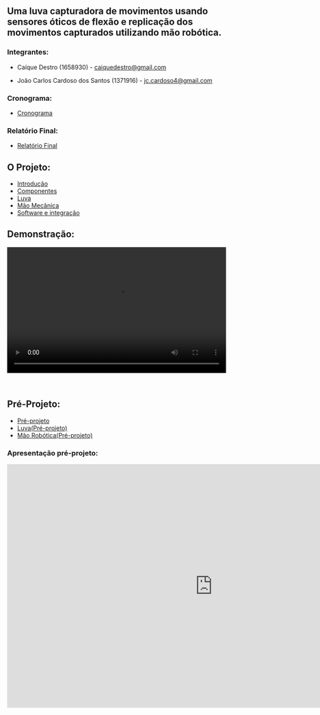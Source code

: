 <!-- # [Mirror Hand](index.md) -->

## Uma luva capturadora de movimentos usando sensores óticos de flexão e replicação dos movimentos capturados utilizando mão robótica.

### Integrantes:

 - Caíque Destro (1658930) - caiquedestro@gmail.com

 - João Carlos Cardoso dos Santos (1371916) - jc.cardoso4@gmail.com

### Cronograma:

 - [Cronograma](https://docs.google.com/spreadsheets/d/1rPYKbOurIVPeYO_swWk3HFBk6oQO6jvVg92YagprTJc/edit?usp=sharing)
 
### Relatório Final:

 - [Relatório Final](Relat_rio_final___MirrorHand_rev1.pdf)

## O Projeto:

 - [Introdução](introducao.md)
 - [Componentes](componentes.md)
 - [Luva](luvafinal.md)
 - [Mão Mecânica](maomecanicafinal.md)
 - [Software e integração](SoftwareInt.md)
 
## Demonstração:

<video src="demonstracao1.webm" width="512" height="294" controls preload></video>

<br>

## Pré-Projeto:

 - [Pré-projeto](preprojeto.md)
 - [Luva(Pré-projeto)](luva.md)
 - [Mão Robótica(Pré-projeto)](maomecanica.md)

### Apresentação pré-projeto:

<iframe src="https://docs.google.com/presentation/d/e/2PACX-1vRffG2Q6gzKz5Kw5BDXvtA4HoA5tJwQld_cZXNodl7iY-V_7_jIz_v5gzBc4bYqyP8XAek6BO6x0ram/embed?start=false&loop=false&delayms=3000" frameborder="0" width="960" height="569" allowfullscreen="true" mozallowfullscreen="true" webkitallowfullscreen="true"></iframe>
